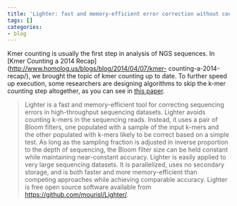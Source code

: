 ```yaml
---
title: 'Lighter: fast and memory-efficient error correction without counting'
tags: []
categories:
- blog
---
```

Kmer counting is usually the first step in analysis of NGS sequences. In [Kmer
Counting a 2014 Recap](http://www.homolog.us/blogs/blog/2014/04/07/kmer-
counting-a-2014-recap/), we brought the topic of kmer counting up to date. To
further speed up execution, some researchers are designing algorithms to skip
the k-mer counting step altogether, as you can see in [this
paper](http://biorxiv.org/content/early/2014/05/27/005579).
<!--more-->

> Lighter is a fast and memory-efficient tool for correcting sequencing errors
in high-throughput sequencing datasets. Lighter avoids counting k-mers in the
sequencing reads. Instead, it uses a pair of Bloom filters, one populated with
a sample of the input k-mers and the other populated with k-mers likely to be
correct based on a simple test. As long as the sampling fraction is adjusted
in inverse proportion to the depth of sequencing, the Bloom filter size can be
held constant while maintaining near-constant accuracy. Lighter is easily
applied to very large sequencing datasets. It is parallelized, uses no
secondary storage, and is both faster and more memory-efficient than competing
approaches while achieving comparable accuracy. Lighter is free open source
software available from https://github.com/mourisl/Lighter/.

